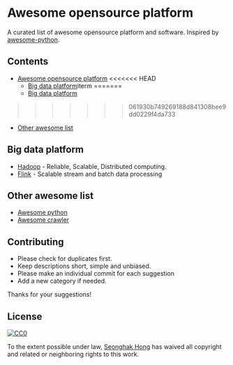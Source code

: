 # Awesome opensource platform

A curated list of awesome opensource platform and software. Inspired by [awesome-python](https://github.com/vinta/awesome-python).

## Contents

* [Awesome opensource platform](#awesome-opensource-platform)
<<<<<<< HEAD
  * [Big data platform](##big-data-platform)iterm
=======
  * [Big data platform](##big-data-platform)
>>>>>>> 061930b749269188d841308bee9dd0229f4da733
  * [Other awesome list](##other-awesome-list)

## Big data platform

* [Hadoop](http://hadoop.apache.org/) - Reliable, Scalable, Distributed computing.
* [Flink](http://flink.apache.org/) - Scalable stream and batch data processing

## Other awesome list

* [Awesome python](https://github.com/vinta/awesome-python)
* [Awesome crawler](https://github.com/BruceDone/awesome-crawler)

## Contributing

* Please check for duplicates first.
* Keep descriptions short, simple and unbiased.
* Please make an individual commit for each suggestion
* Add a new category if needed.

Thanks for your suggestions!

## License

[![CC0](https://licensebuttons.net/p/zero/1.0/88x31.png)](https://creativecommons.org/publicdomain/zero/1.0/)

To the extent possible under law, [Seonghak Hong](http://aidenhong.com/) has waived all copyright and related or neighboring rights to this work.
